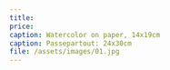 ```yaml
---
title: 
price: 
caption: Watercolor on paper, 14x19cm 
caption: Passepartout: 24x30cm
file: /assets/images/01.jpg
---
```

